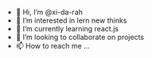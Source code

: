 - 👋 Hi, I’m @xi-da-rah
- 👀 I’m interested in lern new thinks
- 🌱 I’m currently learning react.js
- 💞️ I’m looking to collaborate on projects
- 📫 How to reach me ...

<!---
xi-da-rah/xi-da-rah is a ✨ special ✨ repository because its `README.md` (this file) appears on your GitHub profile.
You can click the Preview link to take a look at your changes.
--->
